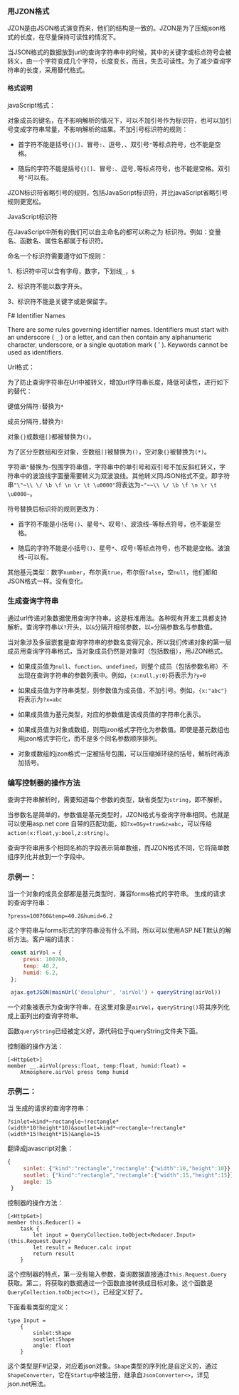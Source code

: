 ### 用JZON格式

JZON是由JSON格式演变而来，他们的结构是一致的。JZON是为了压缩json格式的长度，在尽量保持可读性的情况下。

当JSON格式的数据放到url的查询字符串中的时候，其中的关键字或标点符号会被转义，由一个字符变成几个字符，长度变长，而且，失去可读性。为了减少查询字符串的长度，采用替代格式。

#### 格式说明

javaScript格式：

对象成员的键名，在不影响解析的情况下，可以不加引号作为标识符，也可以加引号变成字符串常量，不影响解析的结果。不加引号标识符的规则：

* 首字符不能是括号`{}[]`、冒号`:`、逗号`,`、双引号`"`等标点符号，也不能是空格。

* 随后的字符不能是括号`{}[]`、冒号`:`、逗号`,`等标点符号，也不能是空格。双引号`"`可以有。

JZON标识符省略引号的规则，包括JavaScript标识符，并比javaScript省略引号规则更宽松。

JavaScript标识符

在JavaScript中所有的我们可以自主命名的都可以称之为 标识符。例如：变量名、函数名、属性名都属于标识符。

命名一个标识符需要遵守如下规则：

1、标识符中可以含有字母，数字，下划线`_`，`$`

2、标识符不能以数字开头。

3、标识符不能是关键字或是保留字。

F# Identifier  Names

There are some rules governing identifier names. Identifiers must start with an underscore ( `_` ) or a letter, and can then contain any alphanumeric character, underscore, or a single quotation mark ( ' ). Keywords cannot be used as identifiers.

Url格式：

为了防止查询字符串在Url中被转义，增加url字符串长度，降低可读性，进行如下的替代：

键值分隔符`:`替换为`*`

成员分隔符`,`替换为`!`

对象`{}`或数组`[]`都被替换为`()`。

为了区分空数组和空对象，空数组`[]`被替换为`()`，空对象`{}`被替换为`(*)`。

字符串`"`替换为`~`包围字符串值，字符串中的单引号和双引号不加反斜杠转义，字符串中的波浪线字面量需要转义为双波浪线。其他转义同JSON格式不变。即字符串`"\"~\\ \/ \b \f \n \r \t \u0000"`将表达为`~"~~\\ \/ \b \f \n \r \t \u0000~`。

符号替换后标识符的规则更改为：

* 首字符不能是小括号`()`、星号`*`、叹号`!`、波浪线`~`等标点符号，也不能是空格。

* 随后的字符不能是小括号`()`、星号`*`、叹号`!`等标点符号，也不能是空格。波浪线`~`可以有。

其他基元类型：数字`number`，布尔真`true`，布尔假`false`，空`null`，他们都和JSON格式一样。没有变化。

### 生成查询字符串

通过url传递对象数据使用查询字符串。这是标准用法。各种现有开发工具都支持解析。查询字符串以`?`开头，以`&`分隔开相邻参数，以`=`分隔参数名与参数值。

当对象涉及多层嵌套是查询字符串的参数名变得冗余。所以我们传递对象的第一层成员用查询字符串格式，当对象成员仍然是对象时（包括数组），用JZON格式。

* 如果成员值为`null`、`function`、`undefined`，则整个成员（包括参数名称）不出现在查询字符串的参数列表中。例如，`{x:null,y:0}`将表示为`?y=0`

* 如果成员值为字符串类型，则参数值为成员值，不加引号。例如，`{x:"abc"}`将表示为`?x=abc`

* 如果成员值为基元类型，对应的参数值是该成员值的字符串化表示。

* 如果成员值为对象或数组，则用jzon格式字符化为参数值。即使是基元数组也用jzon格式字符化，而不是多个同名参数顺序排列。

* 对象或数组的jzon格式一定被括号包围，可以压缩掉环绕的括号，解析时再添加括号。

### 编写控制器的操作方法

查询字符串解析时，需要知道每个参数的类型，缺省类型为`string`，即不解析。

当参数名是简单的，参数值是基元类型时，JZON格式与查询字符串相同。也就是可以使用asp.net core 自带的匹配功能，如`?x=0&y=true&z=abc`，可以传给`action(x:float,y:bool,z:string)`。

查询字符串用多个相同名称的字段表示简单数组，而JZON格式不同，它将简单数组序列化并放到一个字段中。

### 示例一：

当一个对象的成员全部都是基元类型时，兼容forms格式的字符串。
生成的请求的查询字符串：

```F#
?press=100760&temp=40.2&humid=6.2
```

这个字符串与forms形式的字符串没有什么不同，所以可以使用ASP.NET默认的解析方法。客户端的请求：

```javascript
 const airVol = {
     press: 100760,
     temp: 40.2,
     humid: 6.2,
 };

 ajax.getJSON(mainUrl('desulphur', 'airVol') + queryString(airVol))

```

一个对象被表示为查询字符串，在这里对象是`airVol`，`queryString()`将其序列化成上面列出的查询字符串。

函数`queryString`已经被定义好，源代码位于queryString文件夹下面。

控制器的操作方法：

```F#
[<HttpGet>]
member __.airVol(press:float, temp:float, humid:float) =
    Atmosphere.airVol press temp humid
```



### 示例二：

当
生成的请求的查询字符串：

```F#
?sinlet=kind*~rectangle~!rectangle*(width*10!height*10)&soutlet=kind*~rectangle~!rectangle*(width*15!height*15)&angle=15
```
翻译成javascript对象：

```javascript
{
     sinlet: {"kind":"rectangle","rectangle":{"width":10,"height":10}},
     soutlet: {"kind":"rectangle","rectangle":{"width":15,"height":15}},
     angle: 15
 }
```

控制器的操作方法：

```F#
[<HttpGet>]
member this.Reducer() =
    task {
        let input = QueryCollection.toObject<Reducer.Input>(this.Request.Query)
        let result = Reducer.calc input
        return result
    }
```

这个控制器的特点，第一没有输入参数，查询数据直接通过`this.Request.Query`获取。第二，将获取的数据通过一个函数直接转换成目标对象。这个函数是`QueryCollection.toObject<>()`，已经定义好了。

下面看看类型的定义：

```F#
type Input =
    {
        sinlet:Shape
        soutlet:Shape
        angle: float
    }
```

这个类型是F#记录，对应着json对象。`Shape`类型的序列化是自定义的，通过`ShapeConverter`，它在`Startup`中被注册，继承自`JsonConverter<>`，详见json.net用法。